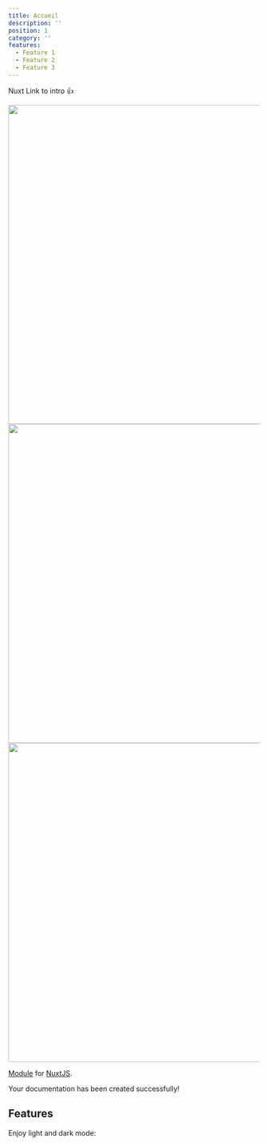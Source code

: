 ```yaml
---
title: Accueil
description: ''
position: 1
category: ''
features:
  - Feature 1
  - Feature 2
  - Feature 3
---
```


<nuxt-link to="/homepage/introduction">Nuxt Link to intro 👍</nuxt-link>

<nuxt-img src="/obi1.jpg" class="light-img" width="664" height="252" loading="lazy"></nuxt-img>
<nuxt-img src="/obi1.jpg" class="dark-img" width="664" height="252" loading="lazy"></nuxt-img>

<img src="/yoda1.jpg" class="light-img" width="1280" height="640" alt=""/>

<img src="/preview.png" class="light-img" width="1280" height="640" alt=""/>
<img src="/preview-dark.png" class="dark-img" width="1280" height="640" alt=""/>

[Module]() for [NuxtJS](https://nuxtjs.org).

<alert type="success">

Your documentation has been created successfully!

</alert>

## Features

<list :items="features"></list>

<p class="flex items-center">Enjoy light and dark mode:&nbsp;<app-color-switcher class="inline-flex ml-2"></app-color-switcher></p>

